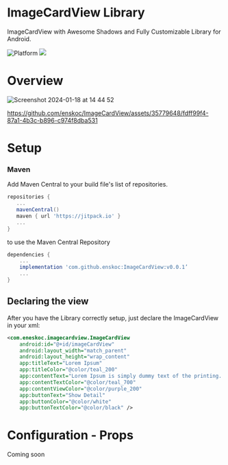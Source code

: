 # ImageCardView Library
ImageCardView with Awesome Shadows and Fully Customizable Library for Android.

![Platform](http://img.shields.io/badge/platform-android-blue.svg?style=flat)
[![](https://jitpack.io/v/enskoc/ImageCardView.svg)](https://jitpack.io/#enskoc/ImageCardView)

# Overview
![Screenshot 2024-01-18 at 14 44 52](https://github.com/enskoc/ImageCardView/assets/35779648/7380a9f6-ded4-47b9-bc75-13857f1b3948)

https://github.com/enskoc/ImageCardView/assets/35779648/fdff99f4-87a1-4b3c-b896-c974f8dba531

# Setup 
### Maven
Add Maven Central to your build file's list of repositories.

```groovy
repositories {
   ...
   mavenCentral()
   maven { url 'https://jitpack.io' }
   ...
}
```
to use the Maven Central Repository

```groovy
dependencies {
    ...
    implementation 'com.github.enskoc:ImageCardView:v0.0.1’
    ...
}
```

## Declaring the view

After you have the Library correctly setup, just declare the ImageCardView in your xml:

```xml
<com.eneskoc.imagecardview.ImageCardView
    android:id="@+id/imageCardView"
    android:layout_width="match_parent"
    android:layout_height="wrap_content"
    app:titleText="Lorem Ipsum"
    app:titleColor="@color/teal_200"
    app:contentText="Lorem Ipsum is simply dummy text of the printing..."
    app:contentTextColor="@color/teal_700"
    app:contentViewColor="@color/purple_200"
    app:buttonText="Show Detail"
    app:buttonColor="@color/white"
    app:buttonTextColor="@color/black" />
```

# Configuration - Props
Coming soon




